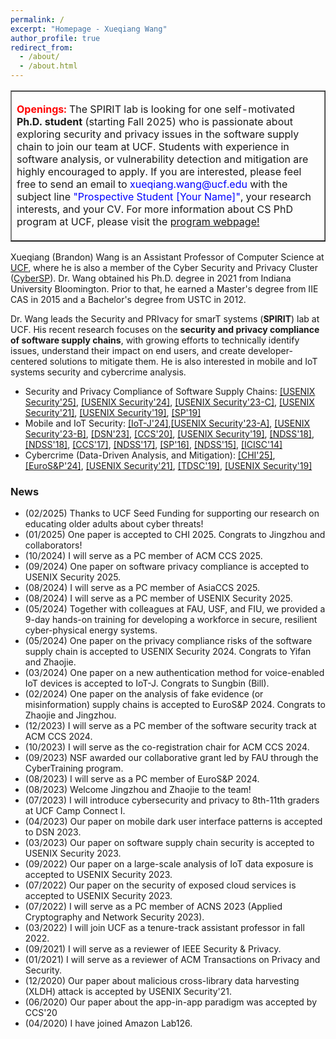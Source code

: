 ```yaml
---
permalink: /
excerpt: "Homepage - Xueqiang Wang"
author_profile: true
redirect_from: 
  - /about/
  - /about.html
---
```




<table border="1" cellpadding="10" cellspacing="0">
  <tr>
    <td>
      <p><font size="-0.5"><b><span style="color:red">Openings:</span></b> The SPIRIT lab is looking for one self-motivated <b>Ph.D. student</b> (starting Fall 2025) who is passionate about exploring security and privacy issues in the software supply chain to join our team at UCF. Students with experience in software analysis, or vulnerability detection and mitigation are highly encouraged to apply. If you are interested, please feel free to send an email to <span style="color:blue">xueqiang.wang@ucf.edu</span> with the subject line <span style="color:blue">"Prospective Student [Your Name]"</span>, your research interests, and your CV. For more information about CS PhD program at UCF, please visit the <a href="https://www.cs.ucf.edu/graduate/computer-science-phd/">program webpage!</a></font></p> 
    </td>
  </tr>
</table>

<p>Xueqiang (Brandon) Wang is an Assistant Professor of Computer Science at <a href="https://www.ucf.edu" target="_blank" rel="noopener">UCF</a>, where he is also a member of the Cyber Security and Privacy Cluster (<a href="https://cyber.cs.ucf.edu/" target="_blank" rel="noopener">CyberSP</a>). Dr. Wang obtained his Ph.D. degree in 2021 from Indiana University Bloomington. Prior to that, he earned a Master's degree from IIE CAS in 2015 and a Bachelor's degree from USTC in 2012. </p>

<p> Dr. Wang leads the Security and PRIvacy for smarT systems (<b>SPIRIT</b>) lab at UCF. His recent research focuses on the <b>security and privacy compliance of software supply chains</b>, with growing efforts to technically identify issues, understand their impact on end users, and create developer-centered solutions to mitigate them. He is also interested in mobile and IoT systems security and cybercrime analysis. </p>

<ul>
<li>Security and Privacy Compliance of Software Supply Chains: <a href="_blank" target="_blank" rel="noopener">[USENIX Security'25]</a>, <a href="https://xw48.github.io/files/pico-preview.pdf" target="_blank" rel="noopener">[USENIX Security'24]</a>, <a href="https://xw48.github.io/files/wang2023duress.pdf" target="_blank" rel="noopener">[USENIX Security'23-C]</a>, <a href="https://xw48.github.io/files/wang2021understanding.pdf" target="_blank" rel="noopener">[USENIX Security'21]</a>, <a href="https://xw48.github.io/files/wang2019looking.pdf" target="_blank" rel="noopener">[USENIX Security'19]</a>, <a href="https://xw48.github.io/files/you2019profuzzer.pdf" target="_blank" rel="noopener">[SP'19]</a></li>

<li>Mobile and IoT Security: <a href="https://ieeexplore.ieee.org/document/10485205" target="_blank" rel="noopener">[IoT-J'24]</a>,<a href="https://xw48.github.io/files/nan2023iotprofiler.pdf" target="_blank" rel="noopener">[USENIX Security'23-A]</a>, <a href="https://xw48.github.io/files/wang2023creditkarma.pdf" target="_blank" rel="noopener">[USENIX Security'23-B]</a>, <a href="" target="_blank" rel="noopener">[DSN'23]</a>, <a href="https://xw48.github.io/files/lu2020demystifying.pdf" target="_blank" rel="noopener">[CCS'20]</a>, <a href="https://xw48.github.io/files/wang2019looking.pdf" target="_blank" rel="noopener">[USENIX Security'19]</a>, <a href="https://xw48.github.io/files/zhang2018level.pdf" target="_blank" rel="noopener">[NDSS'18]</a>, <a href="https://xw48.github.io/files/duan2018things.pdf" target="_blank" rel="noopener">[NDSS'18]</a>, <a href="https://xw48.github.io/files/li2017unleashing.pdf" target="_blank" rel="noopener">[CCS'17]</a>, <a href="https://xw48.github.io/files/pan2017dark.pdf" target="_blank" rel="noopener">[NDSS'17]</a>, <a href="https://xw48.github.io/files/chen2016following.pdf" target="_blank" rel="noopener">[SP'16]</a>, <a href="https://xw48.github.io/files/wang2015deepdroid.pdf" target="_blank" rel="noopener">[NDSS'15]</a>,  <a href="https://xw48.github.io/files/wang2014wrapdroid.pdf" target="_blank" rel="noopener">[ICISC'14]</a></li>

<li>Cybercrime (Data-Driven Analysis, and Mitigation): <a href="https://xw48.github.io" target="_blank" rel="noopener">[CHI'25]</a>, <a href="https://xw48.github.io/files/fegen.pdf" target="_blank" rel="noopener">[EuroS&P'24]</a>, <a href="https://xw48.github.io/files/wang2021understanding.pdf" target="_blank" rel="noopener">[USENIX Security'21]</a>, <a href="https://xw48.github.io/files/lee2019understanding.pdf" target="_blank" rel="noopener">[TDSC'19]</a>, <a href="https://xw48.github.io/files/lee2019understandingi.pdf" target="_blank" rel="noopener">[USENIX Security'19]</a></li>

</ul>

<h3>News</h3>
<ul>
  <li>(02/2025) Thanks to UCF Seed Funding for supporting our research on educating older adults about cyber threats!</li>
  <li>(01/2025) One paper is accepted to CHI 2025. Congrats to Jingzhou and collaborators!</li>
  <li>(10/2024) I will serve as a PC member of ACM CCS 2025.</li>
  <li>(09/2024) One paper on software privacy compliance is accepted to USENIX Security 2025.</li>
  <li>(08/2024) I will serve as a PC member of AsiaCCS 2025.</li>
  <li>(08/2024) I will serve as a PC member of USENIX Security 2025.</li>
  <li>(05/2024) Together with colleagues at FAU, USF, and FIU, we provided a 9-day hands-on training for developing a workforce in secure, resilient cyber-physical energy systems.</li>
  <li>(05/2024) One paper on the privacy compliance risks of the software supply chain is accepted to USENIX Security 2024. Congrats to Yifan and Zhaojie.</li>
  <li>(03/2024) One paper on a new authentication method for voice-enabled IoT devices is accepted to IoT-J. Congrats to Sungbin (Bill).</li>
  <li>(02/2024) One paper on the analysis of fake evidence (or misinformation) supply chains is accepted to EuroS&P 2024. Congrats to Zhaojie and Jingzhou.</li>
  <li>(12/2023) I will serve as a PC member of the software security track at ACM CCS 2024.</li>
  <li>(10/2023) I will serve as the co-registration chair for ACM CCS 2024.</li>
  <li>(09/2023) NSF awarded our collaborative grant led by FAU through the CyberTraining program. </li>
  <li>(08/2023) I will serve as a PC member of EuroS&P 2024. </li>
  <li>(08/2023) Welcome Jingzhou and Zhaojie to the team! </li>
  <li>(07/2023) I will introduce cybersecurity and privacy to 8th-11th graders at UCF Camp Connect I.</li>
  <li>(04/2023) Our paper on mobile dark user interface patterns is accepted to DSN 2023. </li>
  <li>(03/2023) Our paper on software supply chain security is accepted to USENIX Security 2023. </li>
  <li>(09/2022) Our paper on a large-scale analysis of IoT data exposure is accepted to USENIX Security 2023. </li>
  <li>(07/2022) Our paper on the security of exposed cloud services is accepted to USENIX Security 2023. </li>
  <li>(07/2022) I will serve as a PC member of ACNS 2023 (Applied Cryptography and Network Security 2023).</li>
  <li>(03/2022) I will join UCF as a tenure-track assistant professor in fall 2022.</li>
  <li>(09/2021) I will serve as a reviewer of IEEE Security & Privacy.</li>
  <li>(01/2021) I will serve as a reviewer of ACM Transactions on Privacy and Security.</li>
  <li>(12/2020) Our paper about malicious cross-library data harvesting (XLDH) attack is accepted by USENIX Security'21.</li>
  <li>(06/2020) Our paper about the app-in-app paradigm was accepted by CCS'20</li>
  <li>(04/2020) I have joined Amazon Lab126.</li>
</ul>
